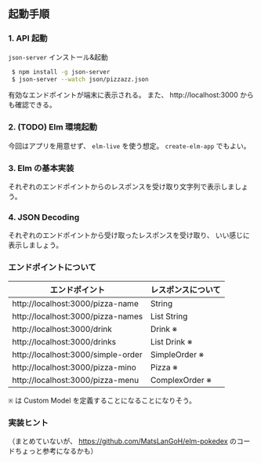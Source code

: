 ## 起動手順

### 1. API 起動

`json-server` インストール&起動

```bash
 $ npm install -g json-server
 $ json-server --watch json/pizzazz.json
```

有効なエンドポイントが端末に表示される。
また、 http://localhost:3000 からも確認できる。

### 2. (TODO) Elm 環境起動

今回はアプリを用意せず、 `elm-live` を使う想定。
`create-elm-app` でもよい。

### 3. Elm の基本実装

それぞれのエンドポイントからのレスポンスを受け取り文字列で表示しましょう。

### 4. JSON Decoding

それぞれのエンドポイントから受け取ったレスポンスを受け取り、
いい感じに表示しましょう。

### エンドポイントについて

| エンドポイント                     | レスポンスについて |
| ---------------------------------- | ------------------ |
| http://localhost:3000/pizza-name   | String             |
| http://localhost:3000/pizza-names  | List String        |
| http://localhost:3000/drink        | Drink ※            |
| http://localhost:3000/drinks       | List Drink ※       |
| http://localhost:3000/simple-order | SimpleOrder ※      |
| http://localhost:3000/pizza-mino   | Pizza ※            |
| http://localhost:3000/pizza-menu   | ComplexOrder ※     |

`※` は Custom Model を定義することになることになりそう。

### 実装ヒント

（まとめていないが、 https://github.com/MatsLanGoH/elm-pokedex のコードちょっと参考になるかも）
